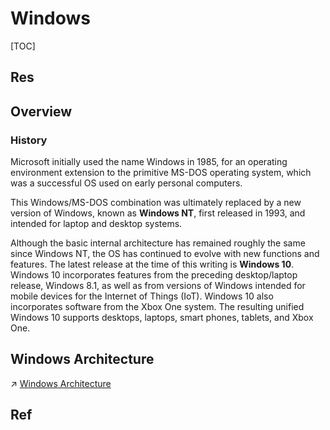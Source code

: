 
# Windows

[TOC]



## Res

## Overview
### History
Microsoft initially used the name Windows in 1985, for an operating environment extension to the primitive MS-DOS operating system, which was a successful OS used on early personal computers. 

This Windows/MS-DOS combination was ultimately replaced by a new version of Windows, known as **Windows NT**, first released in 1993, and intended for laptop and desktop systems. 

Although the basic internal architecture has remained roughly the same since Windows NT, the OS has continued to evolve with new functions and features. 
The latest release at the time of this writing is **Windows 10**. Windows 10 incorporates features from the preceding desktop/laptop release, Windows 8.1, as well as from versions of Windows intended for mobile devices for the Internet of Things (IoT). Windows 10 also incorporates software from the Xbox One system. The resulting unified Windows 10 supports desktops, laptops, smart phones, tablets, and Xbox One.


## Windows Architecture
↗ [Windows Architecture](📌%20Windows%20Basics/Windows%20Architecture.md)



## Ref
